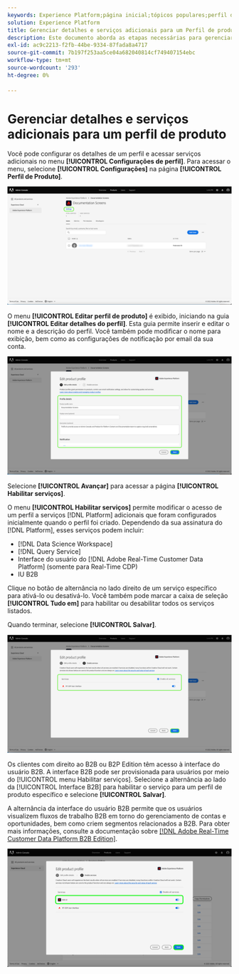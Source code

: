 ```yaml
---
keywords: Experience Platform;página inicial;tópicos populares;perfil de produto
solution: Experience Platform
title: Gerenciar detalhes e serviços adicionais para um Perfil de produto
description: Este documento aborda as etapas necessárias para gerenciar detalhes e serviços adicionais para um perfil de produto no Adobe Admin Console. Você pode configurar os detalhes de um perfil e o acesso a serviços adicionais no menu Configurações do perfil.
exl-id: ac9c2213-f2fb-44be-9334-87fada8a4717
source-git-commit: 7b197f253aa5ce04a682040814cf749407154ebc
workflow-type: tm+mt
source-wordcount: '293'
ht-degree: 0%

---
```


# Gerenciar detalhes e serviços adicionais para um perfil de produto

Você pode configurar os detalhes de um perfil e acessar serviços adicionais no menu **[!UICONTROL Configurações de perfil]**. Para acessar o menu, selecione **[!UICONTROL Configurações]** na página **[!UICONTROL Perfil de Produto]**.

![configurações](../images/settings.png)

O menu **[!UICONTROL Editar perfil de produto]** é exibido, iniciando na guia **[!UICONTROL Editar detalhes do perfil]**. Esta guia permite inserir e editar o nome e a descrição do perfil. Você também pode modificar o nome para exibição, bem como as configurações de notificação por email da sua conta.

![editar-perfil-produto](../images/edit-product-profile.png)

Selecione **[!UICONTROL Avançar]** para acessar a página **[!UICONTROL Habilitar serviços]**.

O menu **[!UICONTROL Habilitar serviços]** permite modificar o acesso de um perfil a serviços [!DNL Platform] adicionais que foram configurados inicialmente quando o perfil foi criado. Dependendo da sua assinatura do [!DNL Platform], esses serviços podem incluir:

- [!DNL Data Science Workspace]
- [!DNL Query Service]
- Interface do usuário do [!DNL Adobe Real-Time Customer Data Platform] (somente para Real-Time CDP)
- IU B2B

Clique no botão de alternância no lado direito de um serviço específico para ativá-lo ou desativá-lo. Você também pode marcar a caixa de seleção **[!UICONTROL Tudo em]** para habilitar ou desabilitar todos os serviços listados.

Quando terminar, selecione **[!UICONTROL Salvar]**.

![habilitar-serviços](../images/enable-services.png)

Os clientes com direito ao B2B ou B2P Edition têm acesso à interface do usuário B2B. A interface B2B pode ser provisionada para usuários por meio do [!UICONTROL menu Habilitar serviços]. Selecione a alternância ao lado da [!UICONTROL Interface B2B] para habilitar o serviço para um perfil de produto específico e selecione **[!UICONTROL Salvar]**.

A alternância da interface do usuário B2B permite que os usuários visualizem fluxos de trabalho B2B em torno do gerenciamento de contas e oportunidades, bem como criem segmentos relacionados a B2B. Para obter mais informações, consulte a documentação sobre [[!DNL Adobe Real-Time Customer Data Platform B2B Edition]](../../rtcdp/b2b-overview.md).

![habilitar-b2b](../images/enable-b2b.png)